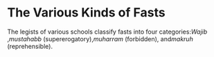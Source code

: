 The Various Kinds of Fasts
==========================

The legists of various schools classify fasts into four
categories:*Wajib* ,*mustahabb* (supererogatory),*muharram* (forbidden),
and*makruh* (reprehensible).



